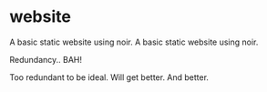 # website

A basic static website using noir. 
A basic static website using noir. 

Redundancy.. BAH!

Too redundant to be ideal. Will get better. And better.
